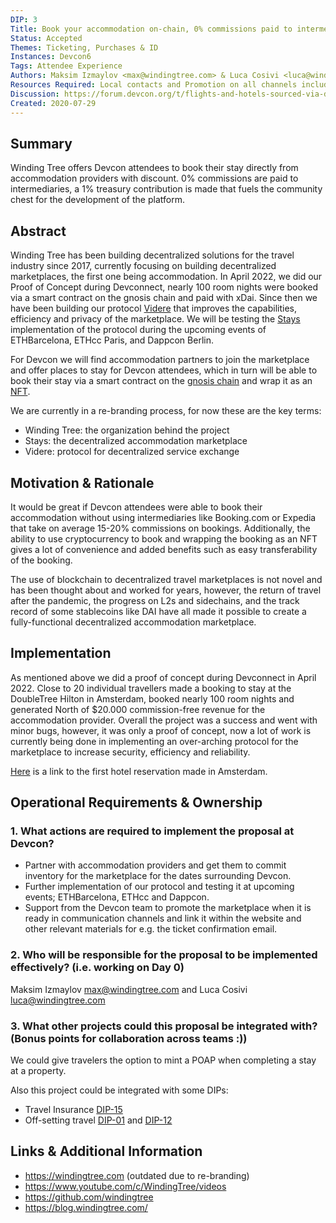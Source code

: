 ```yaml
---
DIP: 3
Title: Book your accommodation on-chain, 0% commissions paid to intermediaries.
Status: Accepted
Themes: Ticketing, Purchases & ID
Instances: Devcon6
Tags: Attendee Experience
Authors: Maksim Izmaylov <max@windingtree.com> & Luca Cosivi <luca@windingtree.com>
Resources Required: Local contacts and Promotion on all channels including website
Discussion: https://forum.devcon.org/t/flights-and-hotels-sourced-via-decentralized-marketplace/42
Created: 2020-07-29
---
```


## Summary

Winding Tree offers Devcon attendees to book their stay directly from accommodation providers with discount. 0% commissions are paid to intermediaries, a 1% treasury contribution is made that fuels the community chest for the development of the platform.

## Abstract

Winding Tree has been building decentralized solutions for the travel industry since 2017, currently focusing on building decentralized marketplaces, the first one being accommodation. In April 2022, we did our Proof of Concept during Devconnect, nearly 100 room nights were booked via a smart contract on the gnosis chain and paid with xDai. Since then we have been building our protocol [Videre](https://github.com/windingtree/videre) that improves the capabilities, efficiency and privacy of the marketplace. We will be testing the [Stays](https://github.com/windingtree/win-stays) implementation of the protocol during the upcoming events of ETHBarcelona, ETHcc Paris, and Dappcon Berlin. 

For Devcon we will find accommodation partners to join the marketplace and offer places to stay for Devcon attendees, which in turn will be able to book their stay via a smart contract on the [gnosis chain](https://poa.gitbook.io/xdai/) and wrap it as an [NFT](https://github.com/ethereum/EIPs/blob/master/EIPS/eip-721.md).

We are currently in a re-branding process, for now these are the key terms:
- Winding Tree: the organization behind the project
- Stays: the decentralized accommodation marketplace
- Videre: protocol for decentralized service exchange

## Motivation & Rationale

It would be great if Devcon attendees were able to book their accommodation without using intermediaries like Booking.com or Expedia that take on average 15-20% commissions on bookings. Additionally, the ability to use cryptocurrency to book and wrapping the booking as an NFT gives a lot of convenience and added benefits such as easy transferability of the booking. 

The use of blockchain to decentralized travel marketplaces is not novel and has been thought about and worked for years, however, the return of travel after the pandemic, the progress on L2s and sidechains, and the track record of some stablecoins like DAI have all made it possible to create a fully-functional decentralized accommodation marketplace.

## Implementation

As mentioned above we did a proof of concept during Devconnect in April 2022. Close to 20 individual travellers made a booking to stay at the DoubleTree Hilton in Amsterdam, booked nearly 100 room nights and generated North of $20.000 commission-free revenue for the accommodation provider. Overall the project was a success and went with minor bugs, however, it was only a proof of concept, now a lot of work is currently being done in implementing an over-arching protocol for the marketplace to increase security, efficiency and reliability. 

[Here](https://blockscout.com/xdai/mainnet/tx/0x5be54e824087011b3fc1d12803f8da515e5859eb302d86642e7b8a4076451451) is a link to the first hotel reservation made in Amsterdam.

## Operational Requirements & Ownership

### 1. What actions are required to implement the proposal at Devcon?

- Partner with accommodation providers and get them to commit inventory for the marketplace for the dates surrounding Devcon.
- Further implementation of our protocol and testing it at upcoming events; ETHBarcelona, ETHcc and Dappcon.
- Support from the Devcon team to promote the marketplace when it is ready in communication channels and link it within the website and other relevant materials for e.g. the ticket confirmation email.

### 2. Who will be responsible for the proposal to be implemented effectively? (i.e. working on Day 0)

Maksim Izmaylov <max@windingtree.com> and Luca Cosivi <luca@windingtree.com>

### 3. What other projects could this proposal be integrated with? (Bonus points for collaboration across teams :))

We could give travelers the option to mint a POAP when completing a stay at a property. 

Also this project could be integrated with some DIPs:
- Travel Insurance [DIP-15](https://github.com/efdevcon/DIPs/blob/master/DIPs/DIP-15.md)
- Off-setting travel [DIP-01](https://github.com/efdevcon/DIPs/blob/master/DIPs/DIP-1.md) and [DIP-12](https://github.com/efdevcon/DIPs/blob/master/DIPs/DIP-12.md)

## Links & Additional Information

- https://windingtree.com (outdated due to re-branding)
- https://www.youtube.com/c/WindingTree/videos
- https://github.com/windingtree
- https://blog.windingtree.com/

